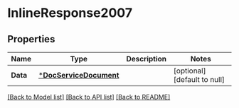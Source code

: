 # InlineResponse2007

## Properties
Name | Type | Description | Notes
------------ | ------------- | ------------- | -------------
**Data** | [***DocServiceDocument**](DocServiceDocument.md) |  | [optional] [default to null]

[[Back to Model list]](../README.md#documentation-for-models) [[Back to API list]](../README.md#documentation-for-api-endpoints) [[Back to README]](../README.md)

